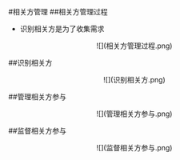 #相关方管理
##相关方管理过程
  * 识别相关方是为了收集需求
<div align=center>
![](相关方管理过程.png)
</div>

##识别相关方
<div align=center>
![](识别相关方.png)
</div>

##管理相关方参与
<div align=center>
![](管理相关方参与.png)
</div>

##监督相关方参与
<div align=center>
![](监督相关方参与.png)
</div>
